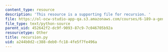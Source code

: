 ```yaml
---
content_type: resource
description: 'This resource is a supporting file for recursion. '
file: https://ol-ocw-studio-app-qa.s3.amazonaws.com/courses/6-189-a-gentle-introduction-to-programming-using-python-january-iap-2011/a244b0d2c388deb0fc184fe5f7fe496a_recursion.py
file_type: text/python-source
parent_uid: 452642f2-dc9f-9093-87c9-7c046705b92a
resourcetype: Other
title: recursion.py
uid: a244b0d2-c388-deb0-fc18-4fe5f7fe496a
---
```

